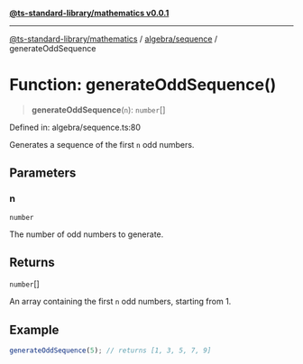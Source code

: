 [**@ts-standard-library/mathematics v0.0.1**](../../../README.md)

***

[@ts-standard-library/mathematics](../../../README.md) / [algebra/sequence](../README.md) / generateOddSequence

# Function: generateOddSequence()

> **generateOddSequence**(`n`): `number`[]

Defined in: algebra/sequence.ts:80

Generates a sequence of the first `n` odd numbers.

## Parameters

### n

`number`

The number of odd numbers to generate.

## Returns

`number`[]

An array containing the first `n` odd numbers, starting from 1.

## Example

```typescript
generateOddSequence(5); // returns [1, 3, 5, 7, 9]
```
